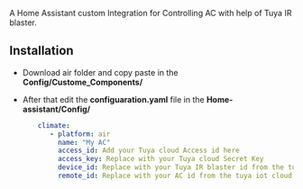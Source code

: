 A Home Assistant custom Integration for Controlling AC with help of Tuya IR blaster.

## Installation

- Download air folder and copy paste in the **Config/Custome_Components/**
  
- After that edit the **configuaration.yaml** file in the  **Home-assistant/Config/**
  

```yaml
       climate:
          - platform: air
            name: "My AC"
            access_id: Add your Tuya cloud Access id here
            access_key: Replace with your Tuya cloud Secret Key
            device_id: Replace with your Tuya IR blaster id from the tuya iot cloud
            remote_id: Replace with your AC id from the tuya iot cloud
```
